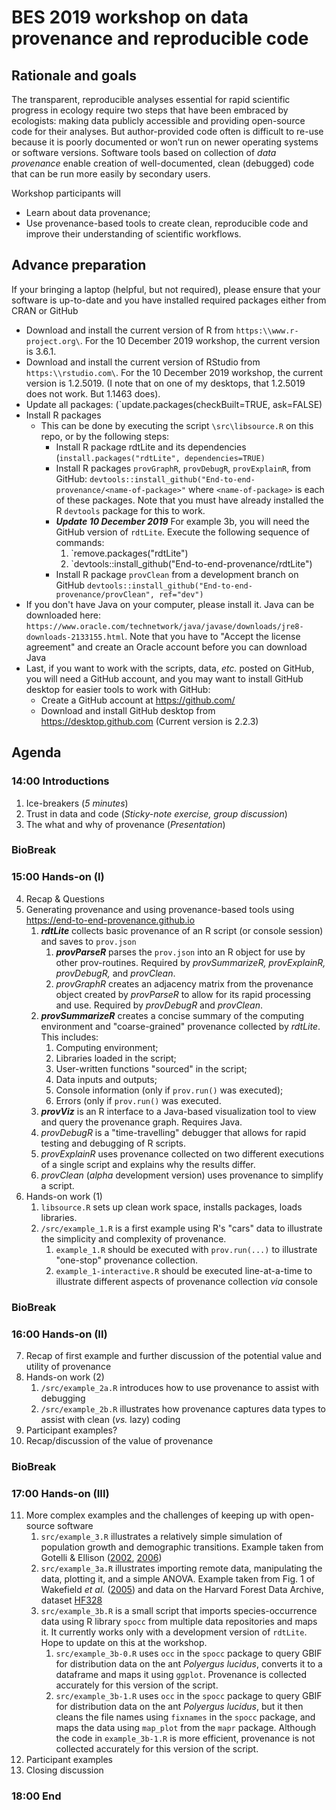 # BES 2019 workshop on data provenance and reproducible code

## Rationale and goals

The transparent, reproducible analyses essential for rapid scientific progress in ecology require two steps that have been embraced by ecologists: making data publicly accessible and providing open-source code for their analyses. But author-provided code often is difficult to re-use because it is poorly documented or won’t run on newer operating systems or software versions. Software tools based on collection of *data provenance* enable creation of well-documented, clean (debugged) code that can be run more easily by secondary users.

Workshop participants will
* Learn about data provenance;
* Use provenance-based tools to create clean, reproducible code and improve their understanding of scientific workflows.

## Advance preparation

If your bringing a laptop (helpful, but not required), please ensure that your software is up-to-date and you have installed required packages either from CRAN or GitHub

* Download and install the current version of R from `https:\\www.r-project.org\`. For the 10 December 2019 workshop, the current version is 3.6.1. 
* Download and install the current version of RStudio from `https:\\rstudio.com\`. For the 10 December 2019 workshop, the current version is 1.2.5019. (I note that on one of my desktops, that 1.2.5019 does not work. But 1.1463 does).
* Update all packages: (`update.packages(checkBuilt=TRUE, ask=FALSE)
* Install R packages
    * This can be done by executing the script `\src\libsource.R` on this repo, or by the following steps:
        * Install R package rdtLite and its dependencies (`install.packages("rdtLite", dependencies=TRUE)`
        * Install R packages `provGraphR`, `provDebugR`, `provExplainR`, from GitHub: `devtools::install_github("End-to-end-provenance/<name-of-package>"` where `<name-of-package>` is each of these packages. Note that you must have already installed the R `devtools` package for this to work.
        * ***Update 10 December 2019*** For example 3b, you will need the GitHub version of `rdtLite`. Execute the following sequence of commands:
            1. `remove.packages("rdtLite")
            2. `devtools::install_github("End-to-end-provenance/rdtLite")
        * Install R package `provClean` from a development branch on GitHub `devtools::install_github("End-to-end-provenance/provClean", ref="dev")`
* If you don't have Java on your computer, please install it. Java can be downloaded here: `https://www.oracle.com/technetwork/java/javase/downloads/jre8-downloads-2133155.html`. Note that you have to "Accept the license agreement" and create an Oracle account before you can download Java
* Last, if you want to work with the scripts, data, *etc.* posted on GitHub, you will need a GitHub account, and you may want to install GitHub desktop for easier tools to work with GitHub:
    * Create a GitHub account at <https://github.com/>
    * Download and install GitHub desktop from <https://desktop.github.com> (Current version is 2.2.3)

## Agenda

### 14:00 Introductions

1. Ice-breakers (*5 minutes*)
2. Trust in data and code (*Sticky-note exercise, group discussion*)
3. The what and why of provenance (*Presentation*)

### BioBreak

### 15:00 Hands-on (I)

4. Recap & Questions
5. Generating provenance and using provenance-based tools using <https://end-to-end-provenance.github.io>
    1. ***rdtLite*** collects basic provenance of an R script (or console session) and saves to `prov.json`
        1. ***provParseR*** parses the `prov.json` into an R object for use by other prov-routines. Required by *provSummarizeR, provExplainR, provDebugR,* and *provClean*.
        2. *provGraphR* creates an adjacency matrix from the provenance object created by *provParseR* to allow for its rapid processing and use. Required by *provDebugR* and *provClean*.
    2. ***provSummarizeR*** creates a concise summary of the computing environment and "coarse-grained" provenance collected by *rdtLite*. This includes:
        1. Computing environment;
        2. Libraries loaded in the script;
        3. User-written functions "sourced" in the script;
        4. Data inputs and outputs;
        5. Console information (only if `prov.run()` was executed);
        6. Errors (only if `prov.run()` was executed.
    3. ***provViz*** is an R interface to a Java-based visualization tool to view and query the provenance graph. Requires Java.
    4. *provDebugR* is a "time-travelling" debugger that allows for rapid testing and debugging of R scripts.
    5. *provExplainR* uses provenance collected on two different executions of a single script and explains why the results differ.
    6. *provClean* (*alpha* development version) uses provenance to simplify a script.
6. Hands-on work (1)
    1. `libsource.R` sets up clean work space, installs packages, loads libraries.
    2. `/src/example_1.R` is a first example using R's "cars" data to illustrate the simplicity and complexity of provenance.
        1. `example_1.R` should be executed with `prov.run(...)` to illustrate "one-stop" provenance collection.
        2. `example_1-interactive.R` should be executed line-at-a-time to illustrate different aspects of provenance collection *via* console
    
### BioBreak

### 16:00 Hands-on (II)

7. Recap of first example and further discussion of the potential value and utility of provenance
8. Hands-on work (2)
    1. `/src/example_2a.R` introduces how to use provenance to assist with debugging
    2. `/src/example_2b.R` illustrates how provenance captures data types to assist with clean (*vs.* lazy) coding
9. Participant examples?
10. Recap/discussion of the value of provenance

### BioBreak

### 17:00 Hands-on (III)

11. More complex examples and the challenges of keeping up with open-source software
     1. `src/example_3.R` illustrates a relatively simple simulation of population growth and demographic transitions. Example taken from Gotelli & Ellison ([2002](https://harvardforest.fas.harvard.edu/sites/harvardforest.fas.harvard.edu/files/ellison-pubs/2002/gotelli_and_ellison_2002b.pdf), [2006](https://harvardforest.fas.harvard.edu/sites/harvardforest.fas.harvard.edu/files/ellison-pubs/2006/gotelli_ellison_2006_ecolapp.pdf))
     2. `src/example_3a.R` illustrates importing remote data, manipulating the data, plotting it, and a simple ANOVA. Example taken from Fig. 1 of Wakefield *et al.* ([2005](https://harvardforest.fas.harvard.edu/sites/harvardforest.fas.harvard.edu/files/ellison-pubs/2005/wakefield_etal_2005.pdf)) and data on the Harvard Forest Data Archive, dataset [HF328](https://harvardforest.fas.harvard.edu/exist/apps/datasets/showData.html?id=HF328)
     3. `src/example_3b.R` is a small script that imports species-occurrence data using R library `spocc` from multiple data repositories and maps it. It currently works only with a development version of `rdtLite`. Hope to update on this at the workshop.
         1. `src/example_3b-0.R` uses `occ` in the `spocc` package to query GBIF for distribution data on the ant *Polyergus lucidus*, converts it to a dataframe and maps it using `ggplot`. Provenance is collected accurately for this version of the script.
         2. `src/example_3b-1.R` uses `occ` in the `spocc` package to query GBIF for distribution data on the ant *Polyergus lucidus*, but it then cleans the file names using `fixnames` in the `spocc` package, and maps the data using `map_plot` from the `mapr` package. Although the code in `example_3b-1.R` is more efficient, provenance is not collected accurately for this version of the script.
12. Participant examples
13. Closing discussion
     
### 18:00 End
